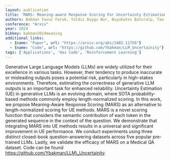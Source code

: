 ```yaml
---
layout: publication
title: 'MARS: Meaning-aware Response Scoring For Uncertainty Estimation In Generative Llms'
authors: Bakman Yavuz Faruk, Yaldiz Duygu Nur, Buyukates Baturalp, Tao Chenyang, Dimitriadis Dimitrios, Avestimehr Salman
conference: "Arxiv"
year: 2024
bibkey: bakman2024meaning
additional_links:
  - {name: "Paper", url: "https://arxiv.org/abs/2402.11756"}
  - {name: "Code", url: "https://github.com/Ybakman/LLM_Uncertainity"}
tags: ['Applications', 'Has Code', 'Reinforcement Learning']
---
```

Generative Large Language Models (LLMs) are widely utilized for their excellence in various tasks. However, their tendency to produce inaccurate or misleading outputs poses a potential risk, particularly in high-stakes environments. Therefore, estimating the correctness of generative LLM outputs is an important task for enhanced reliability. Uncertainty Estimation (UE) in generative LLMs is an evolving domain, where SOTA probability-based methods commonly employ length-normalized scoring. In this work, we propose Meaning-Aware Response Scoring (MARS) as an alternative to length-normalized scoring for UE methods. MARS is a novel scoring function that considers the semantic contribution of each token in the generated sequence in the context of the question. We demonstrate that integrating MARS into UE methods results in a universal and significant improvement in UE performance. We conduct experiments using three distinct closed-book question-answering datasets across five popular pre-trained LLMs. Lastly, we validate the efficacy of MARS on a Medical QA dataset. Code can be found https://github.com/Ybakman/LLM\_Uncertainity.
